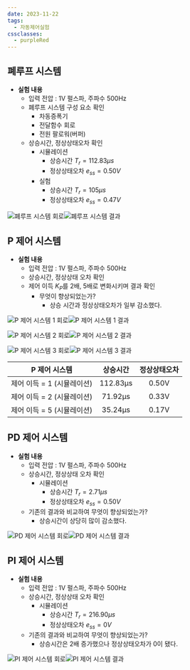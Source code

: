 ```yaml
---
date: 2023-11-22
tags:
  - 자동제어실험
cssclasses:
  - purpleRed
---
```


## 폐루프 시스템

- **실험 내용**
	- 입력 전압 : 1V 펄스파, 주파수 500Hz
	- 폐루프 시스템 구성 요소 확인
		- 차동증폭기
		- 전달함수 회로
		- 전원 팔로워(버퍼)
	- 상승시간, 정상상태오차 확인
		- 시뮬레이션
			- 상승시간 $T_r = 112.83 \mu s$
			- 정상상태오차 $e_{ss} = 0.50V$
		- 실험
			- 상승시간 $T_r = 105 \mu s$
			- 정상상태오차 $e_{ss} = 0.47V$

![폐루프 시스템 회로](https://user-images.githubusercontent.com/128121919/284821288-f7dd6fef-1c98-4d02-8e95-276039708403.png)![폐루프 시스템 결과](https://user-images.githubusercontent.com/128121919/284821282-968ec75a-93e1-42e6-9565-4935896df87e.png)



## P 제어 시스템

- **실험 내용**
	- 입력 전압 : 1V 펄스파, 주파수 500Hz
	- 상승시간, 정상상태 오차 확인
	- 제어 이득 $K_P$를 2배, 5배로 변화시키며 결과 확인
		- 무엇이 향상되었는가?
			- 상승 시간과 정상상태오차가 일부 감소했다.

![P 제어 시스템 1 회로](https://user-images.githubusercontent.com/128121919/284821257-296e27be-3257-4ef2-b963-236c58a73e45.png)![P 제어 시스템 1 결과](https://user-images.githubusercontent.com/128121919/284821248-52eaff45-d055-41fa-9ac1-570fa79239e5.png)

![P 제어 시스템 2 회로](https://user-images.githubusercontent.com/128121919/284821263-3a902895-2538-4326-a83e-dfada2378ed8.png)![P 제어 시스템 2 결과](https://user-images.githubusercontent.com/128121919/284821260-df00b99c-8eb8-4f01-ab38-bcdefb700a6d.png)

![P 제어 시스템 3 회로](https://user-images.githubusercontent.com/128121919/284821271-823ddea5-a708-46a9-867c-522c3d636432.png)![P 제어 시스템 3 결과](https://user-images.githubusercontent.com/128121919/284821267-f56b3b8f-c9d3-4960-a0b9-164ab97b566d.png)

| P 제어 시스템 | 상승시간 | 정상상태오차 |
|:-------------:|:--------:|:------------:|
| 제어 이득 = 1 (시뮬레이션) | 112.83μs |    0.50V     |
| 제어 이득 = 2 (시뮬레이션) | 71.92μs  |    0.33V     |
| 제어 이득 = 5 (시뮬레이션) | 35.24μs  | 0.17V             |



## PD 제어 시스템

- **실험 내용**
	- 입력 전압 : 1V 펄스파, 주파수 500Hz
	- 상승시간, 정상상태 오차 확인
		- 시뮬레이션
			- 상승시간 $T_r = 2.71 \mu s$
			- 정상상태오차 $e_{ss} = 0.50V$
	- 기존의 결과와 비교하여 무엇이 향상되었는가?
		- 상승시간이 상당히 많이 감소했다.

![PD 제어 시스템 회로](https://user-images.githubusercontent.com/128121919/284821277-1f1e5651-7e9c-4b1b-a73b-ac1b4ddc0653.png)![PD 제어 시스템 결과](https://user-images.githubusercontent.com/128121919/284821273-f5b1f797-a5af-4534-b6d3-a94cce82eec9.png)



## PI 제어 시스템

- **실험 내용**
	- 입력 전압 : 1V 펄스파, 주파수 500Hz
	- 상승시간, 정상상태 오차 확인
		- 시뮬레이션
			- 상승시간 $T_r = 216.90 \mu s$
			- 정상상태오차 $e_{ss} = 0V$
	- 기존의 결과와 비교하여 무엇이 향상되었는가?
		- 상승시간은 2배 증가했으나 정상상태오차가 0이 됐다.

![PI 제어 시스템 회로](https://user-images.githubusercontent.com/128121919/284821281-06fe854b-1a9b-4799-9d03-aeaa1fae6ac6.png)![PI 제어 시스템 결과](https://user-images.githubusercontent.com/128121919/284821280-65690d50-b4b2-4755-a8a1-32547db6d263.png)